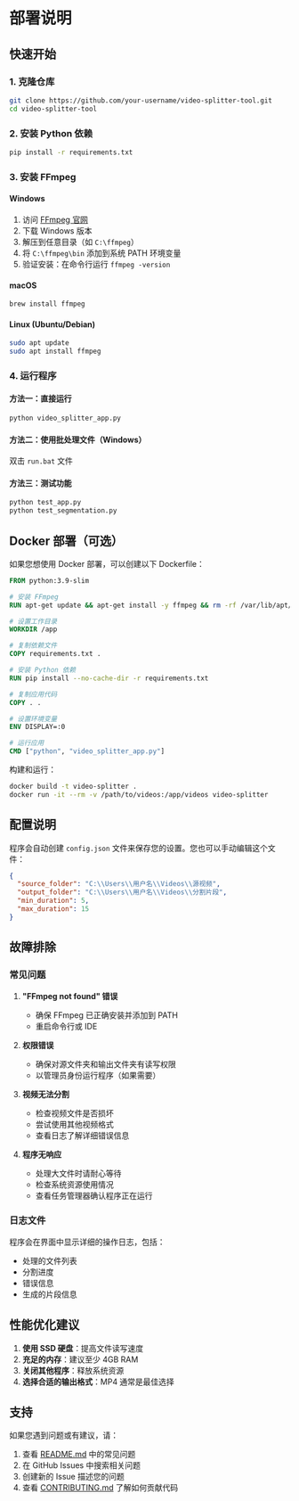 # 部署说明

## 快速开始

### 1. 克隆仓库
```bash
git clone https://github.com/your-username/video-splitter-tool.git
cd video-splitter-tool
```

### 2. 安装 Python 依赖
```bash
pip install -r requirements.txt
```

### 3. 安装 FFmpeg

#### Windows
1. 访问 [FFmpeg 官网](https://ffmpeg.org/download.html)
2. 下载 Windows 版本
3. 解压到任意目录（如 `C:\ffmpeg`）
4. 将 `C:\ffmpeg\bin` 添加到系统 PATH 环境变量
5. 验证安装：在命令行运行 `ffmpeg -version`

#### macOS
```bash
brew install ffmpeg
```

#### Linux (Ubuntu/Debian)
```bash
sudo apt update
sudo apt install ffmpeg
```

### 4. 运行程序

#### 方法一：直接运行
```bash
python video_splitter_app.py
```

#### 方法二：使用批处理文件（Windows）
双击 `run.bat` 文件

#### 方法三：测试功能
```bash
python test_app.py
python test_segmentation.py
```

## Docker 部署（可选）

如果您想使用 Docker 部署，可以创建以下 Dockerfile：

```dockerfile
FROM python:3.9-slim

# 安装 FFmpeg
RUN apt-get update && apt-get install -y ffmpeg && rm -rf /var/lib/apt/lists/*

# 设置工作目录
WORKDIR /app

# 复制依赖文件
COPY requirements.txt .

# 安装 Python 依赖
RUN pip install --no-cache-dir -r requirements.txt

# 复制应用代码
COPY . .

# 设置环境变量
ENV DISPLAY=:0

# 运行应用
CMD ["python", "video_splitter_app.py"]
```

构建和运行：
```bash
docker build -t video-splitter .
docker run -it --rm -v /path/to/videos:/app/videos video-splitter
```

## 配置说明

程序会自动创建 `config.json` 文件来保存您的设置。您也可以手动编辑这个文件：

```json
{
  "source_folder": "C:\\Users\\用户名\\Videos\\源视频",
  "output_folder": "C:\\Users\\用户名\\Videos\\分割片段",
  "min_duration": 5,
  "max_duration": 15
}
```

## 故障排除

### 常见问题

1. **"FFmpeg not found" 错误**
   - 确保 FFmpeg 已正确安装并添加到 PATH
   - 重启命令行或 IDE

2. **权限错误**
   - 确保对源文件夹和输出文件夹有读写权限
   - 以管理员身份运行程序（如果需要）

3. **视频无法分割**
   - 检查视频文件是否损坏
   - 尝试使用其他视频格式
   - 查看日志了解详细错误信息

4. **程序无响应**
   - 处理大文件时请耐心等待
   - 检查系统资源使用情况
   - 查看任务管理器确认程序正在运行

### 日志文件

程序会在界面中显示详细的操作日志，包括：
- 处理的文件列表
- 分割进度
- 错误信息
- 生成的片段信息

## 性能优化建议

1. **使用 SSD 硬盘**：提高文件读写速度
2. **充足的内存**：建议至少 4GB RAM
3. **关闭其他程序**：释放系统资源
4. **选择合适的输出格式**：MP4 通常是最佳选择

## 支持

如果您遇到问题或有建议，请：
1. 查看 [README.md](README.md) 中的常见问题
2. 在 GitHub Issues 中搜索相关问题
3. 创建新的 Issue 描述您的问题
4. 查看 [CONTRIBUTING.md](CONTRIBUTING.md) 了解如何贡献代码
